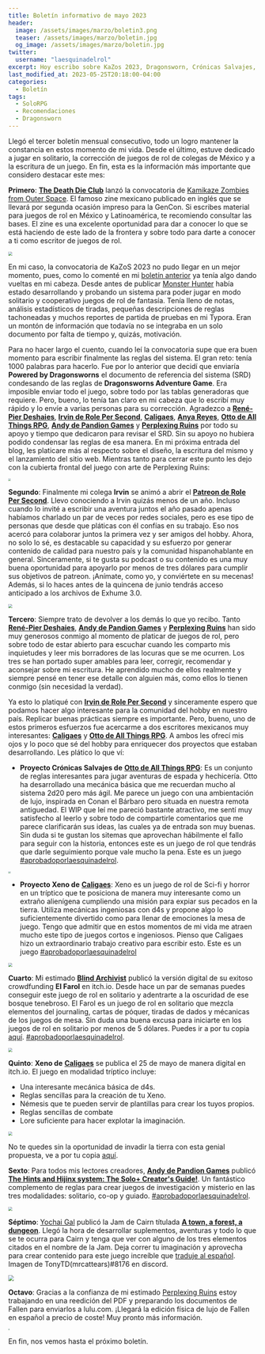 ```yaml
---
title: Boletín informativo de mayo 2023
header:
  image: /assets/images/marzo/boletin3.png
  teaser: /assets/images/marzo/boletin.jpg
  og_image: /assets/images/marzo/boletin.jpg
twitter:
  username: "laesquinadelrol"
excerpt: Hoy escribo sobre KaZos 2023, Dragonsworn, Crónicas Salvajes, Xeno, El farol y mucho más 
last_modified_at: 2023-05-25T20:18:00-04:00
categories:
  - Boletín
tags:
  - SoloRPG
  - Recomendaciones
  - Dragonsworn
---
```

Llegó el tercer boletín mensual consecutivo, todo un logro mantener la constancia en estos momento de mi vida. Desde el último, estuve dedicado a jugar en solitario, la corrección de juegos de rol de colegas de México y a la escritura de un juego. En fin, esta es la información más importante que considero destacar este mes: 

**Primero**: [**The Death Die Club**](https://twitter.com/TheDeathDieClu1) lanzó la convocatoria de [Kamikaze Zombies from Outer Space](https://thedeathdieclub.com/kazos_2023/). El famoso zine mexicano publicado en inglés que se llevará por segunda ocasión impreso para la GenCon. Si escribes material para juegos de rol en México y Latinoamérica, te recomiendo consultar las bases. El zine es una excelente oportunidad para dar a conocer lo que se está haciendo de este lado de la frontera y sobre todo para darte a conocer a ti como escritor de juegos de rol. 

<img src="/assets/images/marzo/kazos.jpg" style="zoom:50%;" />

En mi caso, la convocatoria de KaZoS 2023 no pudo llegar en un mejor momento, pues, como lo comenté en mi [boletín  anterior](https://laesquinadelrol.com/2023/04/29/boletin2/) ya tenía algo dando vueltas en mi cabeza. Desde antes de publicar [Monster Hunter](https://laesquinadelrol.itch.io/monsterhunter) había estado desarrollando y probando un sistema para poder jugar en modo solitario y cooperativo  juegos de rol de fantasía. Tenía lleno de notas, análisis estadísticos de tiradas, pequeñas descripciones de reglas tachoneadas y muchos reportes de partida de pruebas en mi Typora. Eran un montón de información que todavía no se integraba en un solo documento por falta de tiempo y, quizás, motivación.

Para no hacer largo el cuento, cuando leí la convocatoria supe que era buen momento para escribir finalmente las reglas del sistema. El gran reto: tenía 1000 palabras para hacerlo. Fue por lo anterior que decidí que enviaría **Powered by Dragonsworns** el documento de referencia del sistema (SRD) condesando de las reglas de **Dragonsworns Adventure Game**. Era imposible enviar todo el juego, sobre todo por las tablas generadoras que requiere. Pero, bueno, lo tenía tan claro en mi cabeza que lo escribí muy rápido y lo envíe a varias personas para su corrección. Agradezco a [**René-Pier Deshaies**](https://twitter.com/RPDeshaies), [**Irvin de Role Per Second**](https://twitter.com/RolePerSecond), [**Caligaes**](https://twitter.com/Caligaes_), [**Anya Reyes**](https://twitter.com/darkade), [**Otto de All Things RPG**](https://twitter.com/AllThingsRPG), [**Andy de Pandion Games**](https://twitter.com/PandionGames) y [**Perplexing Ruins**](https://dice.camp/@perplexingruins) por todo su apoyo y tiempo que dedicaron para revisar el SRD. Sin su apoyo no hubiera podido condensar las reglas de esa manera. En mi próxima entrada del blog, les platicare más al respecto sobre  el diseño, la escritura del mismo y el lanzamiento del sitio web. Mientras tanto para cerrar este punto les dejo con la cubierta frontal del juego con arte de Perplexing Ruins:

<img src="/assets/images/marzo/dragonsworn.png" style="zoom:30%;" />

**Segundo**: Finalmente mi colega **Irvin** se animó a abrir el [**Patreon de Role Per Second**](https://www.patreon.com/rolepersecond). Llevo conociendo a Irvin quizás menos de un año. Incluso cuando lo invité a escribir una aventura juntos el año pasado apenas habíamos charlado un par de veces por redes sociales, pero es ese tipo de personas que desde que pláticas con él confías en su trabajo. Eso nos acercó para colaborar juntos la primera vez y ser amigos del hobby. Ahora, no solo lo sé, es destacable su capacidad y su esfuerzo por generar contenido de calidad para nuestro país y la comunidad hispanohablante en general. Sinceramente, si te gusta su podcast o su contenido es una muy buena oportunidad para apoyarlo por menos de tres dólares para cumplir sus objetivos de patreon. ¡Anímate, como yo, y conviértete en su mecenas! Además, si lo haces antes de la quincena de junio tendrás acceso anticipado a los archivos de Exhume 3.0.

<img src="/assets/images/marzo/irvinpatreon.jpg" style="zoom:50%;" />

**Tercero**: Siempre trato de devolver a los demás lo que yo recibo. Tanto [**René-Pier Deshaies**](https://twitter.com/RPDeshaies),  [**Andy de Pandion Games**](https://twitter.com/PandionGames) y [**Perplexing Ruins**](https://dice.camp/@perplexingruins) han sido muy generosos conmigo al momento de platicar de juegos de rol, pero sobre todo de estar abierto para escuchar cuando les comparto mis inquietudes y leer mis borradores de las locuras que se me ocurren. Los tres se han portado super amables para leer, corregir, recomendar y aconsejar sobre mi escritura. He aprendido mucho de ellos realmente y siempre pensé en tener ese detalle con alguien más, como ellos lo tienen conmigo (sin necesidad la verdad).

Ya esto lo platiqué con [**Irvin de Role Per Second**](https://twitter.com/RolePerSecond) y sinceramente espero que podamos hacer algo interesante para la comunidad del hobby en nuestro país. Replicar buenas prácticas siempre es importante. Pero, bueno, uno de estos primeros esfuerzos fue acercarme a dos escritores mexicanos muy interesantes: [**Caligaes**](https://twitter.com/Caligaes_) y [**Otto de All Things RPG**](https://twitter.com/AllThingsRPG). A ambos les ofrecí mis ojos y lo poco que sé del hobby para enriquecer dos proyectos que estaban desarrollando. Les plático lo que ví:

- **Proyecto Crónicas Salvajes de** [**Otto de All Things RPG**](https://twitter.com/AllThingsRPG): Es un conjunto de reglas interesantes para jugar aventuras de espada y hechicería. Otto ha desarrollado una mecánica básica que me recuerdan mucho al sistema 2d20 pero más ágil. Me parece un juego con una ambientación de lujo, inspirada en Conan el Bárbaro pero situada en nuestra remota antiguedad. El WIP que leí me pareció bastante atractivo, me sentí muy satisfecho al leerlo y sobre todo de compartirle comentarios que me parece clarificarán sus ideas, las cuales ya de entrada son muy buenas. Sin duda si te gustan los sitemas que aprovechan hábilmente el fallo para seguir con la historia, entonces este es un juego de rol que tendrás que darle seguimiento porque vale mucho la pena. Este es un juego [#aprobadoporlaesquinadelrol]().

<img src="/assets/images/marzo/cronicas.jpg" style="zoom:30%;" />

- **Proyecto Xeno de** [**Caligaes**](https://twitter.com/Caligaes_):  Xeno es un juego de rol de Sci-fi y horror en un tríptico que te posiciona de manera muy interesante como un extraño alienígena cumpliendo una misión para expiar sus pecados en la tierra. Utiliza mecánicas ingeniosas con d4s y propone algo lo suficientemente divertido como para llenar de emociones la mesa de juego. Tengo que admitir que en estos momentos de mi vida me atraen mucho este tipo de juegos cortos e ingeniosos. Pienso que Caligaes hizo un extraordinario trabajo creativo para escribir esto. Este es un juego [#aprobadoporlaesquinadelrol]()

<img src="/assets/images/marzo/xeno.png" style="zoom:50%;" />

**Cuarto**: Mi estimado [**Blind Archivist**](https://twitter.com/BlindArchivist) publicó la versión digital de su exitoso crowdfunding **El Farol** en itch.io. Desde hace un par de semanas puedes conseguir este juego de rol en solitario y adentrarte a la oscuridad de ese bosque tenebroso. El Farol es un juego de rol en solitario que mezcla elementos del journaling, cartas de póquer, tiradas de dados y mécanicas de los juegos de mesa. Sin duda una buena excusa para iniciarte en los juegos de rol en solitario por menos de 5 dólares. Puedes ir a por tu copia [aquí](https://blind-archivist.itch.io/the-lantern). [#aprobadoporlaesquinadelrol]().

<img src="/assets/images/marzo/farol.jpg" style="zoom:50%;" />

**Quinto**: **Xeno de** [**Caligaes**](https://twitter.com/Caligaes_) se publica el 25 de mayo de manera digital en itch.io. El juego en modalidad tríptico incluye:

- Una interesante mecánica básica de d4s.
- Reglas sencillas para la creación de tu Xeno.
- Némesis que te pueden servir de plantillas para crear los tuyos propios.
- Reglas sencillas de combate
- Lore suficiente para hacer explotar la imaginación.

<img src="/assets/images/marzo/xeno1.png" style="zoom:50%;" />

No te quedes sin la oportunidad de invadir la tierra con esta genial propuesta, ve a por tu copia [aquí](https://caligaes.itch.io/xeno).

**Sexto**: Para todos mis lectores creadores, [**Andy de Pandion Games**](https://twitter.com/PandionGames) publicó [**The Hints and Hijinx system: The Solo+ Creator's Guide!**](https://pandiongames.itch.io/hintsandhijinx). Un fantástico complemento de reglas para crear juegos de investigación y misterio en las tres modalidades: solitario, co-op y guiado. [#aprobadoporlaesquinadelrol]().

<img src="/assets/images/marzo/andy.png" style="zoom:50%;" />

**Séptimo**: [Yochai Gal](https://twitter.com/yochaigal1) publicó la Jam de Cairn títulada [**A town, a forest, a dungeon**](https://itch.io/jam/a-town-a-forest-a-dungeon). Llegó la hora de desarrollar suplementos, aventuras y todo lo que se te ocurra para Cairn y tenga que ver con alguno de los tres elementos citados en el nombre de la Jam. Deja correr tu imaginación y aprovecha para crear contenido para este juego increíble que [traduje al español](https://laesquinadelrol.itch.io/cairn-es). Imagen de TonyTD(mrcattears)#8176 en discord.

<img src="/assets/images/marzo/cairnjam.png" style="zoom:70%;" />

**Octavo**: Gracias a la confianza de mi estimado [Perplexing Ruins](https://dice.camp/@perplexingruins) estoy trabajando en una reedición del PDF y preparando los documentos de Fallen para enviarlos a lulu.com. ¡Llegará la edición física de lujo de Fallen en español a precio de coste! Muy pronto más información.

<img src="/assets/images/marzo/fallen.jpg" style="zoom:20%;" />

En fin, nos vemos hasta el próximo boletín.

<script type='text/javascript' src='https://storage.ko-fi.com/cdn/widget/Widget_2.js'></script><script type='text/javascript'>kofiwidget2.init('Invítame un café', '#29abe0', 'X8X035NUM');kofiwidget2.draw();</script>
